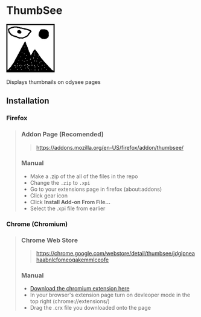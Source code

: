 # ThumbSee
![ThumbSee Logo](./icon/128.png)

Displays thumbnails on odysee pages

## Installation
### Firefox
> ### Addon Page (Recomended)
> > https://addons.mozilla.org/en-US/firefox/addon/thumbsee/
> 
> ### Manual
> - Make a .zip of the all of the files in the repo
> - Change the `.zip` to `.xpi`
> - Go to your extensions page in firefox (about:addons)
> - Click gear icon
> - Click **Install Add-on From File...**
> - Select the .xpi file from earlier
> 
### Chrome (Chromium)
> ### Chrome Web Store
> > https://chrome.google.com/webstore/detail/thumbsee/jdgipneahaabnlcfomeogakemmlceofe
> ### Manual
> - [Download the chromium extension here](https://github.com/treevar/ThumbSee/releases)
> - In your browser's extension page turn on devleoper mode in the top right (chrome://extensions/)
> - Drag the .crx file you downloaded onto the page
>
